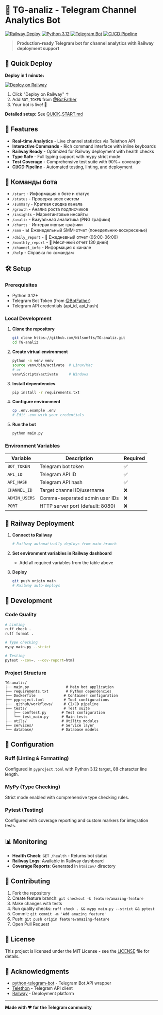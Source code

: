 # 🤖 TG-analiz - Telegram Channel Analytics Bot

[![Railway Deploy](https://img.shields.io/badge/Railway-Deploy-blueviolet?logo=railway&logoColor=white)](https://railway.app/new/template?template=https://github.com/Nilsonfts/TG-analiz)
[![Python 3.12](https://img.shields.io/badge/Python-3.12-blue?logo=python&logoColor=white)](https://python.org)
[![Telegram Bot](https://img.shields.io/badge/Telegram-Bot-blue?logo=telegram&logoColor=white)](https://core.telegram.org/bots)
[![CI/CD Pipeline](https://github.com/Nilsonfts/TG-analiz/actions/workflows/ci.yml/badge.svg)](https://github.com/Nilsonfts/TG-analiz/actions/workflows/ci.yml)

> **Production-ready Telegram bot for channel analytics with Railway deployment support**

## 🚀 Quick Deploy

**Deploy in 1 minute:**

[![Deploy on Railway](https://railway.app/button.svg)](https://railway.app/new/template?template=https://github.com/Nilsonfts/TG-analiz)

1. Click "Deploy on Railway" ↑
2. Add `BOT_TOKEN` from [@BotFather](https://t.me/BotFather)
3. Your bot is live! 🎉

**Detailed setup:** See [QUICK_START.md](QUICK_START.md)

## 🚀 Features

- **Real-time Analytics** - Live channel statistics via Telethon API
- **Interactive Commands** - Rich command interface with inline keyboards  
- **Railway Ready** - Optimized for Railway deployment with health checks
- **Type Safe** - Full typing support with mypy strict mode
- **Test Coverage** - Comprehensive test suite with 90%+ coverage
- **CI/CD Pipeline** - Automated testing, linting, and deployment

## 🤖 Команды бота

- `/start` - Информация о боте и статус
- `/status` - Проверка всех систем
- `/summary` - Краткая сводка канала
- `/growth` - Анализ роста подписчиков  
- `/insights` - Маркетинговые инсайты
- `/analiz` - Визуальная аналитика (PNG графики)
- `/charts` - Интерактивные графики
- `/smm` - 📊 Еженедельный SMM-отчет (понедельник-воскресенье)
- `/daily_report` - 📅 Ежедневный отчет (06:00-06:00)
- `/monthly_report` - 📆 Месячный отчет (30 дней)
- `/channel_info` - Информация о канале
- `/help` - Справка по командам

## 🛠 Setup

### Prerequisites

- Python 3.12+
- Telegram Bot Token (from [@BotFather](https://t.me/botfather))
- Telegram API credentials (api_id, api_hash)

### Local Development

1. **Clone the repository**
   ```bash
   git clone https://github.com/Nilsonfts/TG-analiz.git
   cd TG-analiz
   ```

2. **Create virtual environment**
   ```bash
   python -m venv venv
   source venv/bin/activate  # Linux/Mac
   # or
   venv\Scripts\activate     # Windows
   ```

3. **Install dependencies**
   ```bash
   pip install -r requirements.txt
   ```

4. **Configure environment**
   ```bash
   cp .env.example .env
   # Edit .env with your credentials
   ```

5. **Run the bot**
   ```bash
   python main.py
   ```

### Environment Variables

| Variable | Description | Required |
|----------|-------------|----------|
| `BOT_TOKEN` | Telegram bot token | ✅ |
| `API_ID` | Telegram API ID | ✅ |
| `API_HASH` | Telegram API hash | ✅ |
| `CHANNEL_ID` | Target channel ID/username | ❌ |
| `ADMIN_USERS` | Comma-separated admin user IDs | ❌ |
| `PORT` | HTTP server port (default: 8080) | ❌ |

## 🚀 Railway Deployment

1. **Connect to Railway**
   ```bash
   # Railway automatically deploys from main branch
   ```

2. **Set environment variables in Railway dashboard**
   - Add all required variables from the table above

3. **Deploy**
   ```bash
   git push origin main
   # Railway auto-deploys
   ```

## 🧪 Development

### Code Quality

```bash
# Linting
ruff check .
ruff format .

# Type checking  
mypy main.py --strict

# Testing
pytest --cov=. --cov-report=html
```

### Project Structure

```
TG-analiz/
├── main.py                 # Main bot application
├── requirements.txt        # Python dependencies
├── Dockerfile             # Container configuration
├── pyproject.toml         # Tool configurations
├── .github/workflows/     # CI/CD pipeline
├── tests/                 # Test suite
│   ├── conftest.py       # Test configuration
│   └── test_main.py      # Main tests
├── utils/                # Utility modules
├── services/             # Service layer
└── database/             # Database models
```

## 🔧 Configuration

### Ruff (Linting & Formatting)
Configured in `pyproject.toml` with Python 3.12 target, 88 character line length.

### MyPy (Type Checking)
Strict mode enabled with comprehensive type checking rules.

### Pytest (Testing)
Configured with coverage reporting and custom markers for integration tests.

## 📊 Monitoring

- **Health Check**: `GET /health` - Returns bot status
- **Railway Logs**: Available in Railway dashboard
- **Coverage Reports**: Generated in `htmlcov/` directory

## 🤝 Contributing

1. Fork the repository
2. Create feature branch: `git checkout -b feature/amazing-feature`
3. Make changes with tests
4. Run quality checks: `ruff check . && mypy main.py --strict && pytest`
5. Commit: `git commit -m 'Add amazing feature'`
6. Push: `git push origin feature/amazing-feature`
7. Open Pull Request

## 📝 License

This project is licensed under the MIT License - see the [LICENSE](LICENSE) file for details.

## 🙏 Acknowledgments

- [python-telegram-bot](https://github.com/python-telegram-bot/python-telegram-bot) - Telegram Bot API wrapper
- [Telethon](https://github.com/LonamiWebs/Telethon) - Telegram API client
- [Railway](https://railway.app) - Deployment platform

---

**Made with ❤️ for the Telegram community**

